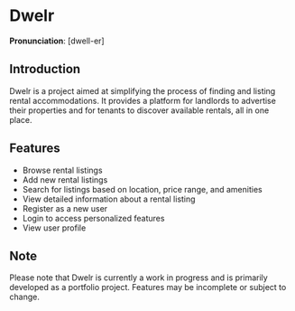 # Dwelr

**Pronunciation**: [dwell-er]

## Introduction

Dwelr is a project aimed at simplifying the process of finding and listing rental accommodations. It provides a platform for landlords to advertise their properties and for tenants to discover available rentals, all in one place.

## Features

- Browse rental listings
- Add new rental listings
- Search for listings based on location, price range, and amenities
- View detailed information about a rental listing
- Register as a new user
- Login to access personalized features
- View user profile

## Note

Please note that Dwelr is currently a work in progress and is primarily developed as a portfolio project. Features may be incomplete or subject to change.
